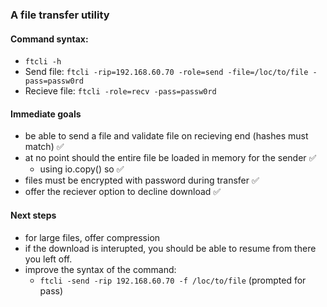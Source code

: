 ### A file transfer utility

#### Command syntax:
- `ftcli -h`
- Send file:     `ftcli -rip=192.168.60.70 -role=send -file=/loc/to/file -pass=passw0rd`
- Recieve file:  `ftcli -role=recv -pass=passw0rd`

#### Immediate goals
- be able to send a file and validate file on recieving end (hashes must match) ✅
- at no point should the entire file be loaded in memory for the sender ✅
    - using io.copy() so ✅
- files must be encrypted with password during transfer ✅
- offer the reciever option to decline download ✅

#### Next steps
- for large files, offer compression
- if the download is interupted, you should be able to resume from there you left off.
- improve the syntax of the command:
    - `ftcli -send -rip 192.168.60.70 -f /loc/to/file` (prompted for pass)
